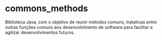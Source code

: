 # commons_methods
Biblioteca Java, com o objetivo de reunir métodos comuns, tratativas entre outras funções comuns aos desenvolvimento de software para facilitar e agilizar desenvolvimentos futuros.
